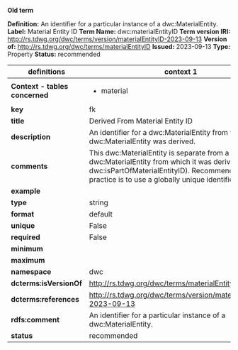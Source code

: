 **Old term**

**Definition:** An identifier for a particular instance of a dwc:MaterialEntity.
**Label:** Material Entity ID
**Term Name:** dwc:materialEntityID
**Term version IRI:** http://rs.tdwg.org/dwc/terms/version/materialEntityID-2023-09-13
**Version of:** http://rs.tdwg.org/dwc/terms/materialEntityID
**Issued:** 2023-09-13
**Type:** Property
**Status:** recommended


| definitions | context 1 |
|-|-|
| **Context - tables concerned** | <ul><li>material</li></ul> |
| **key** | fk |
| **title** | Derived From Material Entity ID |
| **description** | An identifier for a dwc:MaterialEntity from which this dwc:MaterialEntity was derived. |
| **comments** | This dwc:MaterialEntity is separate from a dwc:MaterialEntity from which it was derived (cf. dwc:isPartOfMaterialEntityID). Recommended best practice is to use a globally unique identifier. |
| **example** |  |
| **type** | string |
| **format** | default |
| **unique** | False |
| **required** | False |
| **minimum** |  |
| **maximum** |  |
| **namespace** | dwc |
| **dcterms:isVersionOf** | http://rs.tdwg.org/dwc/terms/materialEntityID |
| **dcterms:references** | http://rs.tdwg.org/dwc/terms/version/materialEntityID-2023-09-13 |
| **rdfs:comment** | An identifier for a particular instance of a dwc:MaterialEntity. |
| **status** | recommended |
